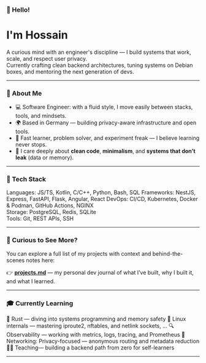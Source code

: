 ### 👋 Hello!
# I'm Hossain

A curious mind with an engineer's discipline — I build systems that work, scale, and respect user privacy.  
Currently crafting clean backend architectures, tuning systems on Debian boxes, and mentoring the next generation of devs.

---

### 🧭 About Me

- 💻 Software Engineer: with a fluid style, I move easily between stacks, tools, and mindsets.
- 🌍 Based in Germany — building privacy-aware infrastructure and open tools.
- 🧪 Fast learner, problem solver, and experiment freak — I believe learning never stops.
- 🔧 I care deeply about **clean code**, **minimalism**, and **systems that don’t leak** (data or memory).

---

### 🔨 Tech Stack

Languages:    JS/TS, Kotlin, C/C++, Python, Bash, SQL
Frameworks:   NestJS, Express, FastAPI, Flask, Angular, React
DevOps:       CI/CD, Kubernetes, Docker \& Podman, GitHub Actions, NGINX  
Storage:      PostgreSQL, Redis, SQLite  
Tools:        Git, REST APIs, SSH

---

### 📂 Curious to See More?

You can explore a full list of my projects with context and behind-the-scenes notes here:

👉 [**projects.md**](./projects.md) — my personal dev journal of what I’ve built, why I built it, and what I learned.

---

### 🎓 Currently Learning
🦀 Rust — diving into systems programming and memory safety
🧬 Linux internals — mastering iproute2, nftables, and netlink sockets, ...
🔍 Observability — working with metrics, logs, tracing, and Prometheus
🔐 Networking: Privacy-focused — anonymous routing and metadata reduction
🧑‍🏫 Teaching— building a backend path from zero for self-learners

---